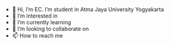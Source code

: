 - 👋 Hi, I’m EC. I’m student in Atma Jaya University Yogyakarta
- 👀 I’m interested in 
- 🌱 I’m currently learning 
- 💞️ I’m looking to collaborate on 
- 📫 How to reach me
